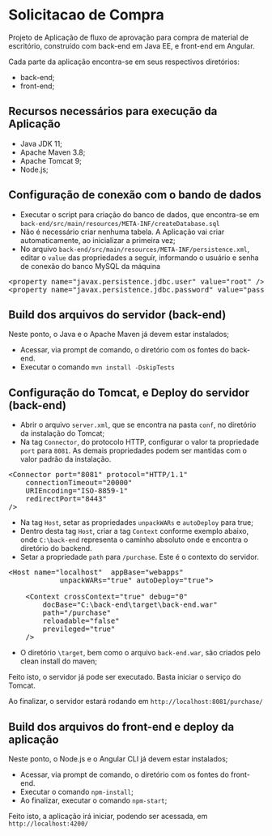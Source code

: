 # Solicitacao de Compra

Projeto de Aplicação de fluxo de aprovação para compra de material de escritório, construído com back-end em Java EE, e front-end em Angular.

Cada parte da aplicação encontra-se em seus respectivos diretórios:
* back-end;
* front-end;

## Recursos necessários para execução da Aplicação

* Java JDK 11;
* Apache Maven 3.8;
* Apache Tomcat 9;
* Node.js;

## Configuração de conexão com o bando de dados
* Executar o script para criação do banco de dados, que encontra-se em `back-end/src/main/resources/META-INF/createDatabase.sql`
* Não é necessário criar nenhuma tabela. A Aplicação vai criar automaticamente, ao inicializar a primeira vez;
* No arquivo `back-end/src/main/resources/META-INF/persistence.xml`, editar o `value` das propriedades a seguir,  informando o usuário e senha de conexão do banco MySQL da máquina 
<pre>
&lt;property name="javax.persistence.jdbc.user" value="root" />
&lt;property name="javax.persistence.jdbc.password" value="pass" />
</pre>

## Build dos arquivos do servidor (back-end)
Neste ponto, o Java e o Apache Maven já devem estar instalados; 
* Acessar, via prompt de comando, o diretório com os fontes do back-end.
* Executar o comando `mvn install -DskipTests`

## Configuração do Tomcat, e Deploy do servidor (back-end)
* Abrir o arquivo `server.xml`, que se encontra na pasta `conf`, no diretório da instalação do Tomcat;
* Na tag `Connector`, do protocolo HTTP, configurar o valor ta propriedade `port` para `8081`. As demais propriedades podem ser mantidas com o valor padrão da instalação.
<pre>
&lt;Connector port="8081" protocol="HTTP/1.1"
    connectionTimeout="20000"
    URIEncoding="ISO-8859-1"		   
    redirectPort="8443" 
/>
</pre>

* Na tag `Host`, setar as propriedades `unpackWARs` e `autoDeploy` para true;
* Dentro desta tag `Host`, criar a tag `Context` conforme exemplo abaixo, onde 
`C:\back-end` representa o caminho absoluto onde e encontra o diretório do backend.
* Setar a propriedade `path` para `/purchase`. Este é o contexto do servidor.
<pre>
&lt;Host name="localhost"  appBase="webapps"
            unpackWARs="true" autoDeploy="true">
    
    &lt;Context crossContext="true" debug="0" 
        docBase="C:\back-end\target\back-end.war" 
        path="/purchase" 
        reloadable="false" 
        previleged="true"
    /> 
</pre>
* O diretório `\target`, bem como o arquivo `back-end.war`, são criados pelo clean install do maven;

Feito isto, o servidor já pode ser executado. Basta iniciar o serviço do Tomcat.

Ao finalizar, o servidor estará rodando em `http://localhost:8081/purchase/`

## Build dos arquivos do front-end e deploy da aplicação
Neste ponto, o Node.js e o Angular CLI já devem estar instalados;

* Acessar, via prompt de comando, o diretório com os fontes do front-end.
* Executar o comando `npm-install`;
* Ao finalizar, executar o comando `npm-start`;

Feito isto, a aplicação irá iniciar, podendo ser acessada, em `http://localhost:4200/`